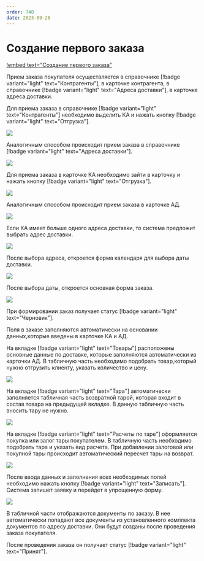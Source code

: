 ```yaml
---
order: 740
date: 2023-09-26
---
```

# Создание первого заказа

[!embed text="Создание первого заказа"](https://www.youtube.com/watch?v=sRI5nBQon8g)

Прием заказа покупателя осуществляется в справочнике [!badge variant="light" text="Контрагенты"], в карточке контрагента, в справочнике [!badge variant="light" text="Адреса доставки"], в карточке адреса доставки.

Для приема заказа в справочнике [!badge variant="light" text="Контрагенты"] необходимо выделить КА и нажать кнопку [!badge variant="light" text="Отгрузка"]. 

![](/images/прием_заказа/отгрузка_КА.jpg)

Аналогичным способом происходит прием заказа в справочнике [!badge variant="light" text="Адреса доставки"]. 

![](/images/прием_заказа/отгрузка_АД.jpg)

Для приема заказа в карточке КА необходимо зайти в карточку и нажать кнопку  [!badge variant="light" text="Отгрузка"]. 

![](/images/прием_заказа/отгрузка_КА_2.jpg)

Аналогичным способом происходит прием заказа в карточке АД. 

![](/images/прием_заказа/отгрузка_АД_2.jpg)

Если КА имеет больше одного адреса доставки, то система предложит выбрать адрес доставки.

![](/images/прием_заказа/выбор_АД.jpg)

После выбора адреса, откроется форма календаря для выбора даты доставки.

![](/images/прием_заказа/календарь.jpg)

После выбора даты, откроется основная форма заказа.

![](/images/прием_заказа/основная_форма.jpg)

При формировании заказ получает статус [!badge variant="light" text="Черновик"].

Поля в заказе заполняются автоматически на основании данных,которые введены в карточке КА и АД.

На вкладке [!badge variant="light" text="Товары"] расположены основные данные по доставке, которые заполняются автоматически из карточки АД. В табличную часть необходимо подобрать товар,который нужно отгрузить клиенту, указать количество и цену. 

![](/images/прием_заказа/вкладка_товары.jpg)

На вкладке [!badge variant="light" text="Тара"] автоматически заполняется табличная часть возвратной тарой, которая входит в состав товара на предыдущей вкладке. В данную табличную часть вносить тару не нужно. 

![](/images/прием_заказа/вкладка_тара.jpg)

На вкладке [!badge variant="light" text="Расчеты по таре"] оформляется покупка или залог тары покупателем. В табличную часть необходимо подобрать тара и указать вид расчета. При добавлении залоговой или покупной тары происходит автоматический пересчет тары на возврат.

![](/images/прием_заказа/вкладка_расчеты_по_таре.jpg)

После ввода данных и заполнения всех необходимых полей необходимо нажать кнопку [!badge variant="light" text="Записать"]. Система запишет заявку и перейдет в упрощенную форму.

![](/images/прием_заказа/упрощенная_форма.jpg)

В табличной части отображаются документы по заказу. В нее автоматически попадают все документы из установленного комплекта документов по адресу доставки. Они будут созданы после проведения заказа покупателя.

После проведения заказа он получает статус [!badge variant="light" text="Принят"].
